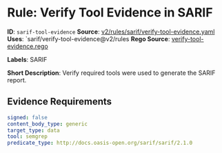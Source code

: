 # Rule: Verify Tool Evidence in SARIF

**ID**: `sarif-tool-evidence`
**Source**: [v2/rules/sarif/verify-tool-evidence.yaml](https://github.com/scribe-public/sample-policies/v2/rules/sarif/verify-tool-evidence.yaml)
**Uses**: `sarif/verify-tool-evidence@v2/rules
**Rego Source**: [verify-tool-evidence.rego](https://github.com/scribe-public/sample-policies/v2/rules/sarif/verify-tool-evidence.rego)

**Labels**: SARIF

**Short Description**: Verify required tools were used to generate the SARIF report.

## Evidence Requirements

```yaml
signed: false
content_body_type: generic
target_type: data
tool: semgrep
predicate_type: http://docs.oasis-open.org/sarif/sarif/2.1.0
```
